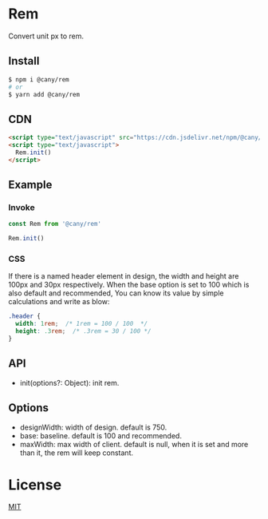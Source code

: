 # Rem
Convert unit px to rem.

## Install

```bash
$ npm i @cany/rem
# or
$ yarn add @cany/rem
```

## CDN

```html
<script type="text/javascript" src="https://cdn.jsdelivr.net/npm/@cany/rem/dist/rem.min.js"></script>
<script type="text/javascript">
  Rem.init()
</script>
```

## Example

### Invoke

```js
const Rem from '@cany/rem'

Rem.init()
```

### CSS

If there is a named header element in design, the width and height are 100px and 30px respectively. When the base option is set to 100 which is also default and recommended, You can know its value by simple calculations and write as blow:

```css
.header {
  width: 1rem;  /* 1rem = 100 / 100  */
  height: .3rem;  /* .3rem = 30 / 100 */
}
```

## API

- init(options?: Object): init rem.

## Options

- designWidth: width of design. default is 750.
- base: baseline. default is 100 and recommended.
- maxWidth: max width of client. default is null, when it is set and more than it, the rem will keep constant.

# License

[MIT](LICENSE)


